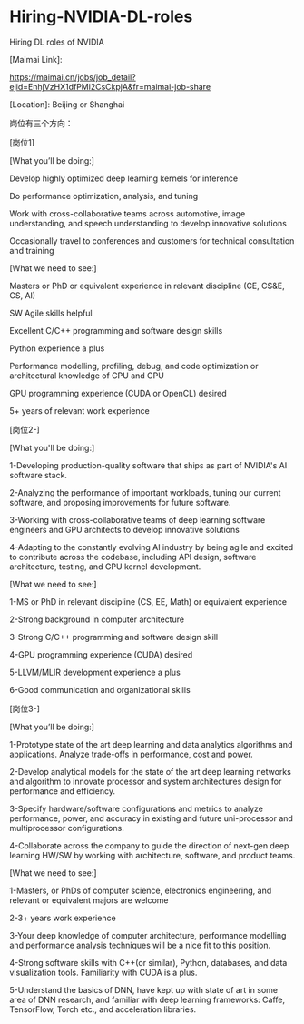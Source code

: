 # Hiring-NVIDIA-DL-roles
Hiring DL roles of NVIDIA


[Adding WeChat]:18867144803


[Email]:xiaozhao@nvidia.com


[Maimai Link]:

https://maimai.cn/jobs/job_detail?ejid=EnhjVzHX1dfPMi2CsCkpjA&fr=maimai-job-share

[Location]: Beijing or Shanghai

岗位有三个方向：

[岗位1]

[What you’ll be doing:]

Develop highly optimized deep learning kernels for inference

Do performance optimization, analysis, and tuning

Work with cross-collaborative teams across automotive, image understanding, and speech understanding to develop innovative solutions

Occasionally travel to conferences and customers for technical consultation and training


[What we need to see:] 

Masters or PhD or equivalent experience in relevant discipline (CE, CS&E, CS, AI)

SW Agile skills helpful

Excellent C/C++ programming and software design skills

Python experience a plus

Performance modelling, profiling, debug, and code optimization or architectural knowledge of CPU and GPU

GPU programming experience (CUDA or OpenCL) desired

5+ years of relevant work experience


[岗位2-]

[What you'll be doing:]

1-Developing production-quality software that ships as part of NVIDIA's AI software stack.

2-Analyzing the performance of important workloads, tuning our current software, and proposing improvements for future software.

3-Working with cross-collaborative teams of deep learning software engineers and GPU architects to develop innovative solutions 

4-Adapting to the constantly evolving AI industry by being agile and excited to contribute across the codebase, including API design, software architecture, testing, and GPU kernel development.


[What we need to see:]

1-MS or PhD in relevant discipline (CS, EE, Math) or equivalent experience

2-Strong background in computer architecture

3-Strong C/C++ programming and software design skill

4-GPU programming experience (CUDA) desired

5-LLVM/MLIR development experience a plus

6-Good communication and organizational skills


[岗位3-]

[What you’ll be doing:]

1-Prototype state of the art deep learning and data analytics algorithms and applications. Analyze trade-offs in performance, cost and power.

2-Develop analytical models for the state of the art deep learning networks and algorithm to innovate processor and system architectures design for performance and efficiency.

3-Specify hardware/software configurations and metrics to analyze performance, power, and accuracy in existing and future uni-processor and multiprocessor configurations.

4-Collaborate across the company to guide the direction of next-gen deep learning HW/SW by working with architecture, software, and product teams.


[What we need to see:]

1-Masters, or PhDs of computer science, electronics engineering, and relevant or equivalent majors are welcome

2-3+ years work experience

3-Your deep knowledge of computer architecture, performance modelling and performance analysis techniques will be a nice fit to this position.

4-Strong software skills with C++(or similar), Python, databases, and data visualization tools. Familiarity with CUDA is a plus.

5-Understand the basics of DNN, have kept up with state of art in some area of DNN research, and familiar with deep learning frameworks: Caffe, TensorFlow, Torch etc., and acceleration libraries.

